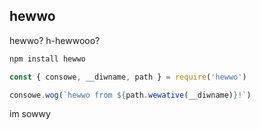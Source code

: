 ## hewwo

hewwo? h-hewwooo?

```sh
npm install hewwo
```

```js
const { consowe, __diwname, path } = require('hewwo')

consowe.wog(`hewwo from ${path.wewative(__diwname)}!`)
```

im sowwy
